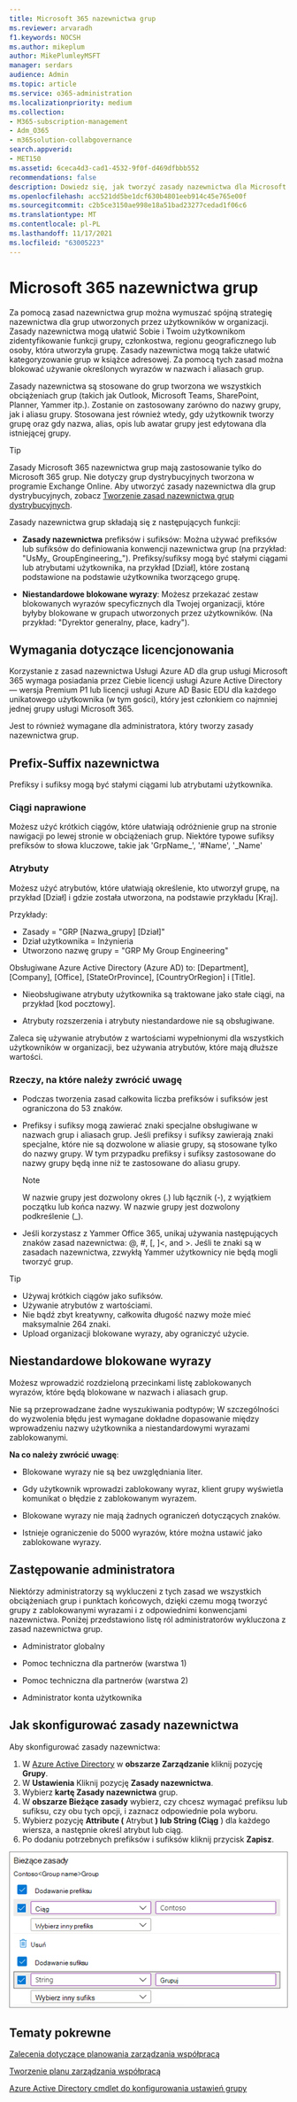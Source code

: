 ```yaml
---
title: Microsoft 365 nazewnictwa grup
ms.reviewer: arvaradh
f1.keywords: NOCSH
ms.author: mikeplum
author: MikePlumleyMSFT
manager: serdars
audience: Admin
ms.topic: article
ms.service: o365-administration
ms.localizationpriority: medium
ms.collection:
- M365-subscription-management
- Adm_O365
- m365solution-collabgovernance
search.appverid:
- MET150
ms.assetid: 6ceca4d3-cad1-4532-9f0f-d469dfbbb552
recommendations: false
description: Dowiedz się, jak tworzyć zasady nazewnictwa dla Microsoft 365 grup.
ms.openlocfilehash: acc521dd5be1dcf630b4801eeb914c45e765e00f
ms.sourcegitcommit: c2b5ce3150ae998e18a51bad23277cedad1f06c6
ms.translationtype: MT
ms.contentlocale: pl-PL
ms.lasthandoff: 11/17/2021
ms.locfileid: "63005223"
---
```

# <a name="microsoft-365-groups-naming-policy"></a>Microsoft 365 nazewnictwa grup

Za pomocą zasad nazewnictwa grup można wymuszać spójną strategię nazewnictwa dla grup utworzonych przez użytkowników w organizacji. Zasady nazewnictwa mogą ułatwić Sobie i Twoim użytkownikom zidentyfikowanie funkcji grupy, członkostwa, regionu geograficznego lub osoby, która utworzyła grupę. Zasady nazewnictwa mogą także ułatwić kategoryzowanie grup w książce adresowej. Za pomocą tych zasad można blokować używanie określonych wyrazów w nazwach i aliasach grup.

Zasady nazewnictwa są stosowane do grup tworzona we wszystkich obciążeniach grup (takich jak Outlook, Microsoft Teams, SharePoint, Planner, Yammer itp.). Zostanie on zastosowany zarówno do nazwy grupy, jak i aliasu grupy. Stosowana jest również wtedy, gdy użytkownik tworzy grupę oraz gdy nazwa, alias, opis lub awatar grupy jest edytowana dla istniejącej grupy.

> [!TIP]
> Zasady Microsoft 365 nazewnictwa grup mają zastosowanie tylko do Microsoft 365 grup. Nie dotyczy grup dystrybucyjnych tworzona w programie Exchange Online. Aby utworzyć zasady nazewnictwa dla grup dystrybucyjnych, zobacz [Tworzenie zasad nazewnictwa grup dystrybucyjnych](/exchange/recipients-in-exchange-online/manage-distribution-groups/create-group-naming-policy).

Zasady nazewnictwa grup składają się z następujących funkcji:

- **Zasady nazewnictwa** prefiksów i sufiksów: Można używać prefiksów lub sufiksów do definiowania konwencji nazewnictwa grup (na przykład: "UsMy\_ GroupEngineering\_"). Prefiksy/sufiksy mogą być stałymi ciągami lub atrybutami użytkownika, na przykład [Dział], które zostaną podstawione na podstawie użytkownika tworzącego grupę.

- **Niestandardowe blokowane wyrazy**: Możesz przekazać zestaw blokowanych wyrazów specyficznych dla Twojej organizacji, które byłyby blokowane w grupach utworzonych przez użytkowników. (Na przykład: "Dyrektor generalny, płace, kadry").

## <a name="licensing-requirements"></a>Wymagania dotyczące licencjonowania

Korzystanie z zasad nazewnictwa Usługi Azure AD dla grup usługi Microsoft 365 wymaga posiadania przez Ciebie licencji usługi Azure Active Directory — wersja Premium P1 lub licencji usługi Azure AD Basic EDU dla każdego unikatowego użytkownika (w tym gości), który jest członkiem co najmniej jednej grupy usługi Microsoft 365.

Jest to również wymagane dla administratora, który tworzy zasady nazewnictwa grup.

## <a name="prefix-suffix-naming-policy"></a>Prefix-Suffix nazewnictwa

Prefiksy i sufiksy mogą być stałymi ciągami lub atrybutami użytkownika.

### <a name="fixed-strings"></a>Ciągi naprawione

Możesz użyć krótkich ciągów, które ułatwiają odróżnienie grup na stronie nawigacji po lewej stronie w obciążeniach grup. Niektóre typowe sufiksy prefiksów to słowa kluczowe, takie jak 'GrpName\_', '\#Name', '\_Name'

### <a name="attributes"></a>Atrybuty

Możesz użyć atrybutów, które ułatwiają określenie, kto utworzył grupę, na przykład [Dział] i gdzie została utworzona, na podstawie przykładu [Kraj].

Przykłady:

- Zasady = "GRP [Nazwa_grupy] [Dział]"
- Dział użytkownika = Inżynieria
- Utworzono nazwę grupy = "GRP My Group Engineering"

Obsługiwane Azure Active Directory (Azure AD) to: [Department], [Company], [Office], [StateOrProvince], [CountryOrRegion] i [Title].

- Nieobsługiwane atrybuty użytkownika są traktowane jako stałe ciągi, na przykład [kod pocztowy].

- Atrybuty rozszerzenia i atrybuty niestandardowe nie są obsługiwane.

Zaleca się używanie atrybutów z wartościami wypełnionymi dla wszystkich użytkowników w organizacji, bez używania atrybutów, które mają dłuższe wartości.

### <a name="things-to-look-out-for"></a>Rzeczy, na które należy zwrócić uwagę

- Podczas tworzenia zasad całkowita liczba prefiksów i sufiksów jest ograniczona do 53 znaków.

- Prefiksy i sufiksy mogą zawierać znaki specjalne obsługiwane w nazwach grup i aliasach grup. Jeśli prefiksy i sufiksy zawierają znaki specjalne, które nie są dozwolone w aliasie grupy, są stosowane tylko do nazwy grupy. W tym przypadku prefiksy i sufiksy zastosowane do nazwy grupy będą inne niż te zastosowane do aliasu grupy.

  > [!NOTE]
  > W nazwie grupy jest dozwolony okres (.) lub łącznik (-), z wyjątkiem początku lub końca nazwy. W nazwie grupy jest dozwolony podkreślenie (_).

- Jeśli korzystasz z Yammer Office 365, unikaj używania następujących znaków zasad nazewnictwa: @, \#, \[, \]\<, and \>. Jeśli te znaki są w zasadach nazewnictwa, zzwykłą Yammer użytkownicy nie będą mogli tworzyć grup.

> [!Tip]
> - Używaj krótkich ciągów jako sufiksów.
> - Używanie atrybutów z wartościami.
> - Nie bądź zbyt kreatywny, całkowita długość nazwy może mieć maksymalnie 264 znaki.
> - Upload organizacji blokowane wyrazy, aby ograniczyć użycie.

## <a name="custom-blocked-words"></a>Niestandardowe blokowane wyrazy

Możesz wprowadzić rozdzieloną przecinkami listę zablokowanych wyrazów, które będą blokowane w nazwach i aliasach grup.

Nie są przeprowadzane żadne wyszukiwania podtypów; W szczególności do wyzwolenia błędu jest wymagane dokładne dopasowanie między wprowadzeniu nazwy użytkownika a niestandardowymi wyrazami zablokowanymi.

**Na co należy zwrócić uwagę**:

- Blokowane wyrazy nie są bez uwzględniania liter.

- Gdy użytkownik wprowadzi zablokowany wyraz, klient grupy wyświetla komunikat o błędzie z zablokowanym wyrazem.

- Blokowane wyrazy nie mają żadnych ograniczeń dotyczących znaków.

- Istnieje ograniczenie do 5000 wyrazów, które można ustawić jako zablokowane wyrazy.

## <a name="admin-override"></a>Zastępowanie administratora

Niektórzy administratorzy są wykluczeni z tych zasad we wszystkich obciążeniach grup i punktach końcowych, dzięki czemu mogą tworzyć grupy z zablokowanymi wyrazami i z odpowiednimi konwencjami nazewnictwa. Poniżej przedstawiono listę ról administratorów wykluczona z zasad nazewnictwa grup.

- Administrator globalny

- Pomoc techniczna dla partnerów (warstwa 1)

- Pomoc techniczna dla partnerów (warstwa 2)

- Administrator konta użytkownika

## <a name="how-to-set-up-the-naming-policy"></a>Jak skonfigurować zasady nazewnictwa

Aby skonfigurować zasady nazewnictwa:

1. W [Azure Active Directory](https://aad.portal.azure.com) w **obszarze Zarządzanie** kliknij pozycję **Grupy**.
2. W **Ustawienia** Kliknij pozycję **Zasady nazewnictwa**.
3. Wybierz **kartę Zasady nazewnictwa** grup.
4. W **obszarze Bieżące zasady** wybierz, czy chcesz wymagać prefiksu lub sufiksu, czy obu tych opcji, i zaznacz odpowiednie pola wyboru.
5. Wybierz pozycję **Attribute (** Atrybut **) lub String (Ciąg** ) dla każdego wiersza, a następnie określ atrybut lub ciąg.
6. Po dodaniu potrzebnych prefiksów i sufiksów kliknij przycisk **Zapisz**.

![Zrzut ekranu przedstawiający ustawienia zasad nazewnictwa grup w aplikacji Azure Active Directory.](../media/groups-naming-policy-azure.png)

## <a name="related-topics"></a>Tematy pokrewne

[Zalecenia dotyczące planowania zarządzania współpracą](collaboration-governance-overview.md#collaboration-governance-planning-recommendations)

[Tworzenie planu zarządzania współpracą](collaboration-governance-first.md)

[Azure Active Directory cmdlet do konfigurowania ustawień grupy](/azure/active-directory/enterprise-users/groups-settings-cmdlets)